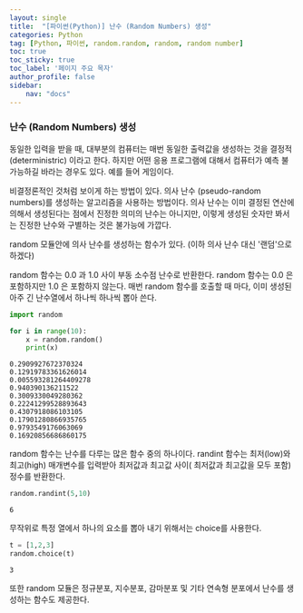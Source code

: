 ```yaml
---
layout: single
title:  "[파이썬(Python)] 난수 (Random Numbers) 생성"
categories: Python
tag: [Python, 파이썬, random.random, random, random number]
toc: true
toc_sticky: true
toc_label: '페이지 주요 목자'
author_profile: false
sidebar:
    nav: "docs"
---
```








### 난수 (Random Numbers) 생성
동일한 입력을 받을 때, 대부분의 컴퓨터는 매번 동일한 출력값을 생성하는 것을 결정적 (deterministric) 이라고 한다. 하지만 어떤 응용 프로그램에 대해서 컴퓨터가 예측 불가능하길 바라는 경우도 있다. 예를 들어 게임이다.

비결정론적인 것처럼 보이게 하는 방법이 있다. 의사 난수 (pseudo-random numbers)를 생성하는 알고리즘을 사용하는 방법이다. 의사 난수는 이미 결정된 연산에 의해서 생성된다는 점에서 진정한 의미의 난수는 아니지만, 이렇게 생성된 숫자만 봐서는 진정한 난수와 구별하는 것은 불가능에 가깝다.

random 모듈안에 의사 난수를 생성하는 함수가 있다. (이하 의사 난수 대신 '랜덤'으로 하겠다)

random 함수는 0.0 과 1.0 사이 부동 소수점 난수로 반환한다. random 함수는 0.0 은 포함하지만 1.0 은 포함하지 않는다. 매번 random 함수를 호출할 때 마다, 이미 생성된 아주 긴 난수열에서 하나씩 하나씩 뽑아 쓴다.


```python
import random

for i in range(10):
    x = random.random()
    print(x)
```

    0.2909927672370324
    0.12919783361626014
    0.005593281264409278
    0.940390136211522
    0.3009330049280362
    0.22241299528893643
    0.4307918086103105
    0.17901280866935765
    0.9793549176063069
    0.16920856686860175
    

random 함수는 난수를 다루는 많은 함수 중의 하나이다. randint 함수는 최저(low)와 최고(high) 매개변수를 입력받아 최저값과 최고값 사이( 최저값과 최고값을 모두 포함) 정수를 반환한다.


```python
random.randint(5,10)
```




    6



무작위로 특정 열에서 하나의 요소를 뽑아 내기 위해서는 choice를 사용한다.


```python
t = [1,2,3]
random.choice(t)
```




    3



또한 random 모듈은 정규분포, 지수분포, 감마분포 및 기타 연속형 분포에서 난수를 생성하는 함수도 제공한다.
